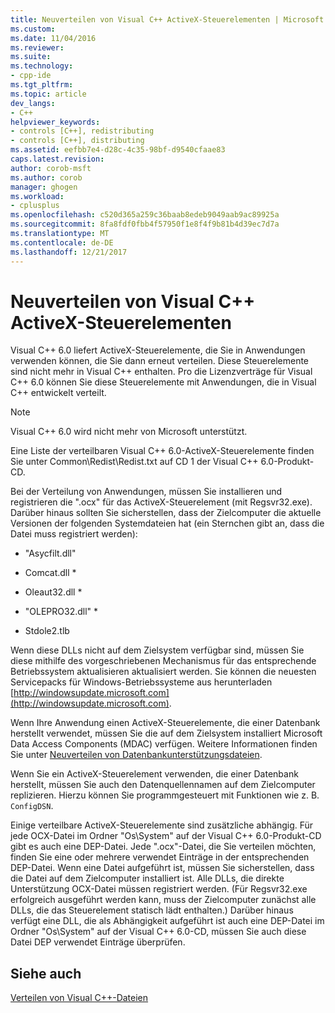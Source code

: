 ```yaml
---
title: Neuverteilen von Visual C++ ActiveX-Steuerelementen | Microsoft Docs
ms.custom: 
ms.date: 11/04/2016
ms.reviewer: 
ms.suite: 
ms.technology:
- cpp-ide
ms.tgt_pltfrm: 
ms.topic: article
dev_langs:
- C++
helpviewer_keywords:
- controls [C++], redistributing
- controls [C++], distributing
ms.assetid: eefbb7e4-d28c-4c35-98bf-d9540cfaae83
caps.latest.revision: 
author: corob-msft
ms.author: corob
manager: ghogen
ms.workload:
- cplusplus
ms.openlocfilehash: c520d365a259c36baab8edeb9049aab9ac89925a
ms.sourcegitcommit: 8fa8fdf0fbb4f57950f1e8f4f9b81b4d39ec7d7a
ms.translationtype: MT
ms.contentlocale: de-DE
ms.lasthandoff: 12/21/2017
---
```

# <a name="redistributing-visual-c-activex-controls"></a>Neuverteilen von Visual C++ ActiveX-Steuerelementen
Visual C++ 6.0 liefert ActiveX-Steuerelemente, die Sie in Anwendungen verwenden können, die Sie dann erneut verteilen. Diese Steuerelemente sind nicht mehr in Visual C++ enthalten. Pro die Lizenzverträge für Visual C++ 6.0 können Sie diese Steuerelemente mit Anwendungen, die in Visual C++ entwickelt verteilt.  
  
> [!NOTE]
>  Visual C++ 6.0 wird nicht mehr von Microsoft unterstützt.  
  
 Eine Liste der verteilbaren Visual C++ 6.0-ActiveX-Steuerelemente finden Sie unter Common\Redist\Redist.txt auf CD 1 der Visual C++ 6.0-Produkt-CD.  
  
 Bei der Verteilung von Anwendungen, müssen Sie installieren und registrieren die ".ocx" für das ActiveX-Steuerelement (mit Regsvr32.exe). Darüber hinaus sollten Sie sicherstellen, dass der Zielcomputer die aktuelle Versionen der folgenden Systemdateien hat (ein Sternchen gibt an, dass die Datei muss registriert werden):  
  
-   "Asycfilt.dll"  
  
-   Comcat.dll *  
  
-   Oleaut32.dll *  
  
-   "OLEPRO32.dll" *  
  
-   Stdole2.tlb  
  
 Wenn diese DLLs nicht auf dem Zielsystem verfügbar sind, müssen Sie diese mithilfe des vorgeschriebenen Mechanismus für das entsprechende Betriebssystem aktualisieren aktualisiert werden. Sie können die neuesten Servicepacks für Windows-Betriebssysteme aus herunterladen [http://windowsupdate.microsoft.com](http://windowsupdate.microsoft.com).  
  
 Wenn Ihre Anwendung einen ActiveX-Steuerelemente, die einer Datenbank herstellt verwendet, müssen Sie die auf dem Zielsystem installiert Microsoft Data Access Components (MDAC) verfügen. Weitere Informationen finden Sie unter [Neuverteilen von Datenbankunterstützungsdateien](../ide/redistributing-database-support-files.md).  
  
 Wenn Sie ein ActiveX-Steuerelement verwenden, die einer Datenbank herstellt, müssen Sie auch den Datenquellennamen auf dem Zielcomputer replizieren. Hierzu können Sie programmgesteuert mit Funktionen wie z. B. `ConfigDSN`.  
  
 Einige verteilbare ActiveX-Steuerelemente sind zusätzliche abhängig. Für jede OCX-Datei im Ordner "Os\System" auf der Visual C++ 6.0-Produkt-CD gibt es auch eine DEP-Datei. Jede ".ocx"-Datei, die Sie verteilen möchten, finden Sie eine oder mehrere verwendet Einträge in der entsprechenden DEP-Datei. Wenn eine Datei aufgeführt ist, müssen Sie sicherstellen, dass die Datei auf dem Zielcomputer installiert ist. Alle DLLs, die direkte Unterstützung OCX-Datei müssen registriert werden. (Für Regsvr32.exe erfolgreich ausgeführt werden kann, muss der Zielcomputer zunächst alle DLLs, die das Steuerelement statisch lädt enthalten.) Darüber hinaus verfügt eine DLL, die als Abhängigkeit aufgeführt ist auch eine DEP-Datei im Ordner "Os\System" auf der Visual C++ 6.0-CD, müssen Sie auch diese Datei DEP verwendet Einträge überprüfen.  
  
## <a name="see-also"></a>Siehe auch  
 [Verteilen von Visual C++-Dateien](../ide/redistributing-visual-cpp-files.md)